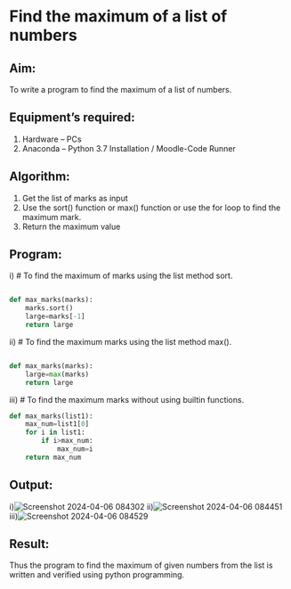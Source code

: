 # Find the maximum of a list of numbers
## Aim:
To write a program to find the maximum of a list of numbers.
## Equipment’s required:
1.	Hardware – PCs
2.	Anaconda – Python 3.7 Installation / Moodle-Code Runner
## Algorithm:
1.	Get the list of marks as input
2.	Use the sort() function or max() function or use the for loop to find the maximum mark.
3.	Return the maximum value
## Program:

i)	# To find the maximum of marks using the list method sort.
```Python

def max_marks(marks):
    marks.sort()
    large=marks[-1]
    return large

```

ii)	# To find the maximum marks using the list method max().
```Python

def max_marks(marks):
    large=max(marks)
    return large

```

iii) # To find the maximum marks without using builtin functions.
```Python
def max_marks(list1):
    max_num=list1[0]
    for i in list1:
        if i>max_num:
            max_num=i
    return max_num


```



## Output:
i)![Screenshot 2024-04-06 084302](https://github.com/KAMALESHNITHYA/FindMaximum/assets/145743119/e15efd7e-c45c-4cb7-8cfb-2c2bdde9b879)
ii)![Screenshot 2024-04-06 084451](https://github.com/KAMALESHNITHYA/FindMaximum/assets/145743119/4bea4956-2c5e-4a5f-b766-e6d20d6901cc)
iii)![Screenshot 2024-04-06 084529](https://github.com/KAMALESHNITHYA/FindMaximum/assets/145743119/f3907997-7159-4db6-b97e-ccce9a22e109)

## Result:
Thus the program to find the maximum of given numbers from the list is written and verified using python programming.
